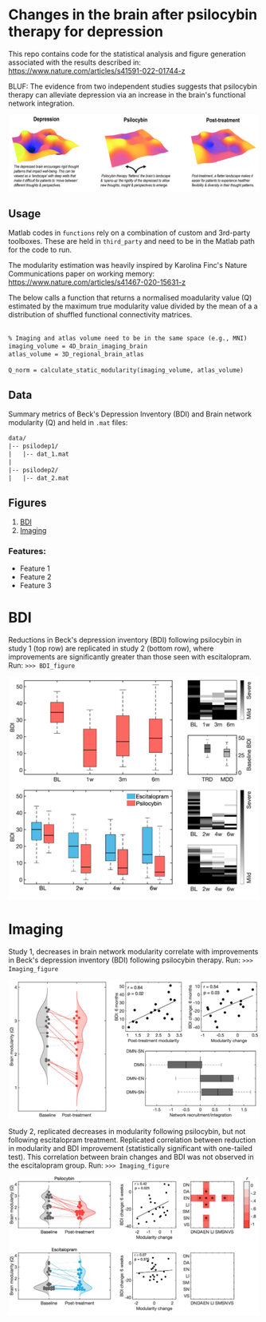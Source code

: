 # Changes in the brain after psilocybin therapy for depression

This repo contains code for the statistical analysis and figure generation associated with the results described in: 
https://www.nature.com/articles/s41591-022-01744-z
<br>

BLUF: The evidence from two independent studies suggests that psilocybin therapy can alleviate depression via an increase in the brain's functional network integration.
<br>

![Project Logo](figures/psilo_energy_schematic-01.jpg)



## Usage

Matlab codes in `functions` rely on a combination of custom and 3rd-party toolboxes. These are held in `third_party` and need to be in the Matlab path for the code to run. 


The modularity estimation was heavily inspired by Karolina Finc's Nature Communications paper on working memory: https://www.nature.com/articles/s41467-020-15631-z

The below calls a function that returns a normalised moadularity value (Q) estimated by the maximum true modularity value divided by the mean of a a distribution of shuffled functional connectivity matrices. 

```

% Imaging and atlas volume need to be in the same space (e.g., MNI)
imaging_volume = 4D_brain_imaging_brain
atlas_volume = 3D_regional_brain_atlas

Q_norm = calculate_static_modularity(imaging_volume, atlas_volume)

```

## Data

Summary metrics of Beck's Depression Inventory (BDI) and Brain network modularity (Q) and held in `.mat` files:

```
data/
|-- psilodep1/
|   |-- dat_1.mat
|
|-- psilodep2/
|   |-- dat_2.mat
```



## Figures
1. [BDI](#BDI)
1. [Imaging](#Imaging)
 









### Features:
- Feature 1
- Feature 2
- Feature 3


# BDI
Reductions in Beck's depression inventory (BDI) following psilocybin in study 1 (top row) are replicated in study 2 (bottom row), where improvements are significantly greater than those seen with escitalopram.
Run: ```>>> BDI_figure ```
<br>

![Project Logo](figures/BDI_figure.jpg)

# Imaging
Study 1, decreases in brain network modularity correlate with improvements in Beck's depression inventory (BDI) following psilocybin therapy.
Run: ```>>> Imaging_figure ```
<br>

![Project Logo](figures/psilodep1_Q_figure.jpg)

Study 2, replicated decreases in modularity following psilocybin, but not following escitalopram treatment. Replicated correlation between reduction in modularity and BDI improvement (statistically significant with one-tailed test). This correlation between brain changes and BDI was not observed in the escitalopram group. 
Run: ```>>> Imaging_figure ```
<br>

![Project Logo](figures/psilodep2_Q_figure.jpg)









